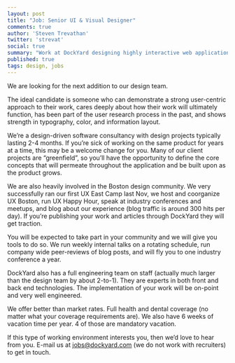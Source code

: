 ```yaml
---
layout: post
title: "Job: Senior UI & Visual Designer"
comments: true
author: 'Steven Trevathan'
twitter: 'strevat'
social: true
summary: "Work at DockYard designing highly interactive web applications!"
published: true
tags: design, jobs
---
```


We are looking for the next addition to our design team.

The ideal candidate is someone who can demonstrate a strong user-centric approach to their work, cares deeply about how their work will ultimately function, has been part of the user research process in the past, and shows strength in typography, color, and information layout.

We’re a design-driven software consultancy with design projects typically lasting 2-4 months. If you’re sick of working on the same product for years at a time, this may be a welcome change for you. Many of our client projects are “greenfield”, so you’ll have the opportunity to define the core concepts that will permeate throughout the application and be built upon as the product grows.

We are also heavily involved in the Boston design community. We very successfully ran our first UX East Camp last Nov, we host and coorganize UX Boston, run UX Happy Hour, speak at industry conferences and meetups, and blog about our experience (blog traffic is around 300 hits per day). If you’re publishing your work and articles through DockYard they will get traction.

You will be expected to take part in your community and we will give you tools to do so. We run weekly internal talks on a rotating schedule, run company wide peer-reviews of blog posts, and will fly you to one industry conference a year.

DockYard also has a full engineering team on staff (actually much larger than the design team by about 2-to-1). They are experts in both front and back end technologies. The implementation of your work will be on-point and very well engineered.

We offer better than market rates. Full health and dental coverage (no matter what your coverage requirements are). We also have 6 weeks of vacation time per year. 4 of those are mandatory vacation.

If this type of working environment interests you, then we’d love to hear from you. E-mail us at jobs@dockyard.com (we do not work with recruiters) to get in touch.